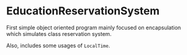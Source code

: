 # EducationReservationSystem

First simple object oriented program mainly focused on encapsulation which simulates class reservation system.

Also, includes some usages of `LocalTime`.
